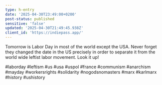 ```yaml
---
type: h-entry
date: '2025-04-30T23:49:00+0200'
post-status: published
sensitive: 'false'
updated: '2025-04-30T21:49:45.938Z'
client_id: 'https://indiepass.app/'
---
```

Tomorrow is Labor Day in most of the world except the USA. Never forget they changed the date in the US precisely in order to separate it from the world wide leftist labor movement. Look it up!

#laborday #leftism #us #usa #uspol #france #communism #anarchism #mayday #workersrights #solidarity #nogodsnomasters #marx #karlmarx #history #ushistory
